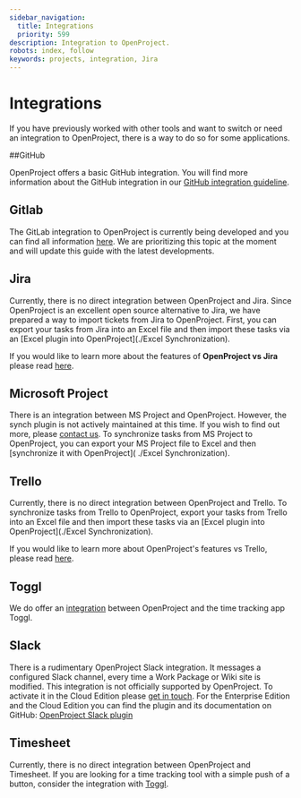 ```yaml
---
sidebar_navigation:
  title: Integrations
  priority: 599
description: Integration to OpenProject.
robots: index, follow
keywords: projects, integration, Jira
---
```

# Integrations

If you have previously worked with other tools and want to switch or need an integration to OpenProject, there is a way to do so for some applications.

##GitHub

OpenProject offers a basic GitHub integration. You will find more information about the GitHub integration in our [GitHub integration guideline](../../system-admin-guide/github-integration/).

## Gitlab

The GitLab integration to OpenProject is currently being developed and you can find all information [here](https://gitlab.com/gitlab-org/gitlab/-/merge_requests/21933#note_309977508).
We are prioritizing this topic at the moment and will update this guide with the latest developments.

## Jira

Currently, there is no direct integration between OpenProject and Jira. Since OpenProject is an excellent open source alternative to Jira, we have prepared a way to import tickets from Jira to OpenProject. First, you can export your tasks from Jira into an Excel file and then import these tasks via an [Excel plugin into OpenProject](./Excel Synchronization).

If you would like to learn more about the features of **OpenProject vs Jira** please read [here](https://www.openproject.org/jira-alternative/).

## Microsoft Project

There is an integration between MS Project and OpenProject. However, the synch plugin is not actively maintained at this time. If you wish to find out more, please [contact us](https://www.openproject.org/contact-us/).
To synchronize tasks from MS Project to OpenProject, you can export your MS Project file to Excel and then [synchronize it with OpenProject]( ./Excel Synchronization).

## Trello

Currently, there is no direct integration between OpenProject and Trello. To synchronize tasks from Trello to OpenProject, export your tasks from Trello into an Excel file and then import these tasks via an [Excel plugin into OpenProject](./Excel Synchronization).

If you would like to learn more about OpenProject's features vs Trello, please read [here](https://www.openproject.org/trello-alternative/).

## Toggl

We do offer an [integration](../time-and-costs/time-tracking/toggl-integration/) between OpenProject and the time tracking app Toggl.

## Slack

There is a rudimentary OpenProject Slack integration. It messages a configured Slack channel, every time a Work Package or Wiki site is modified. This integration is not officially supported by OpenProject.
To activate it in the Cloud Edition please [get in touch](https://www.openproject.org/contact-us/). For the Enterprise Edition and the Cloud Edition you can find the plugin and its documentation on GitHub: [OpenProject Slack plugin](https://github.com/opf/openproject-slack#openproject-slack-plugin) 

## Timesheet
Currently, there is no direct integration between OpenProject and Timesheet. If you are looking for a time tracking tool with a simple push of a button, consider the integration with [Toggl](../time-and-costs/time-tracking/toggl-integration/).
